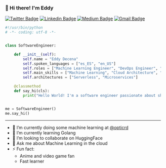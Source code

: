 ### 👋 Hi there! I'm Eddy
[![Twitter Badge](https://img.shields.io/badge/-eddy_decena-blue?style=plastic&logo=Twitter&logoColor=white&link=https://twitter.com/eddy_decena)](https://twitter.com/eddy_decena)
[![Linkedin Badge](https://img.shields.io/badge/-eddydecena-blue?style=plastic&logo=Linkedin&logoColor=white&link=https://www.linkedin.com/in/eddydecena/)](https://www.linkedin.com/in/eddydecena/)
[![Medium Badge](https://img.shields.io/badge/-@eddydecena-black?style=plastic&labelColor=000000&logo=Medium&link=https://medium.com/@eddydecena)](https://medium.com/@eddydecena)
[![Gmail Badge](https://img.shields.io/badge/-eddynelson02@gmail.com-c14438?style=plastic&logo=Gmail&logoColor=white&link=mailto:eddynelson02@gmail.com)](eddynelson02@gmail.com)
```python
#!/usr/bin/python
# -*- coding: utf-8 -*-


class SoftwareEngineer:

    def __init__(self):
        self.name = "Eddy Decena"
        self.spoken_languages = ["es_ES", "en_US"]
        self.roles = ["Machine Learning Engineer", "DevOps Engineer", "Cloud Engineer"]
        self.main_skills = ["Machine Learning", "Cloud Architecture", "DevOps", "Automaization"]
        self.architectures = ["Serverless", "Microservices"]

    @classmethod
    def say_hi(cls):
        print("Hello World! I'm a software engineer passionate about share knowledge and open-source.")


me = SoftwareEngineer()
me.say_hi()
```
---

- 🔭 I’m currently doing some machine learning at [@opticrd](https://github.com/opticrd/)
- 🌱 I’m currently learning Golang
- 👯 I’m looking to collaborate on HuggingFace
- 💬 Ask me about Machine Learning in the cloud
- ⚡ Fun fact: 
  - Anime and video game fan
  - Fast learner
